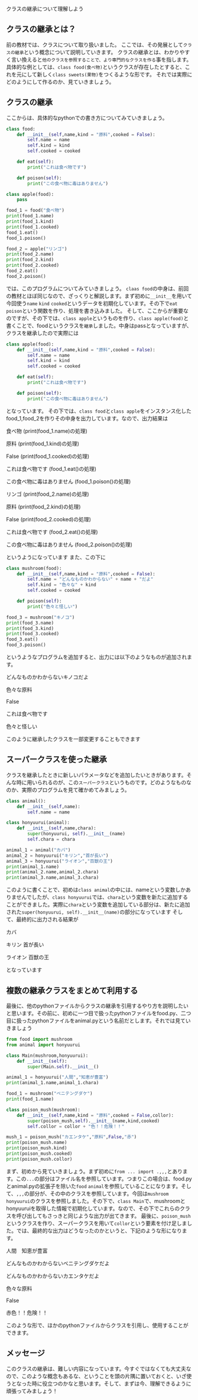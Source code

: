  クラスの継承について理解しよう
## クラスの継承とは？
前の教材では、クラスについて取り扱いました。
ここでは、その発展として`クラスの継承`という概念について説明していきます。
クラスの継承とは、わかりやすく言い換えると`他のクラスを参照することで、より専門的なクラスを作る`事を指します。具体的な例としては、`class food(食べ物)`というクラスが存在したとすると、これを元にして新しく`class sweets(果物)`をつくるような形です。
それでは実際にどのようにして作るのか、見ていきましょう。
## クラスの継承
ここからは、具体的なpythonでの書き方についてみていきましょう。
```python
class food:
    def __init__(self,name,kind = "原料",cooked = False):
        self.name = name
        self.kind = kind
        self.cooked = cooked

    def eat(self):
        print("これは食べ物です")

    def poison(self):
        print("この食べ物に毒はありません")

class apple(food):
    pass

food_1 = food("食べ物")
print(food_1.name)
print(food_1.kind)
print(food_1.cooked)
food_1.eat()
food_1.poison()

food_2 = apple("リンゴ")
print(food_2.name)
print(food_2.kind)
print(food_2.cooked)
food_2.eat()
food_2.poison()
```
では、このプログラムについてみていきましょう。
`claas food`の中身は、前回の教材とほぼ同じなので、ざっくりと解説します。まず初めに`__init__`を用いて今回使う`name` `kind` `cooked`というデータを初期化しています。その下で`eat` `poison`という関数を作り、処理を書き込みました。
そして、ここからが重要なのですが、その下では、`class apple`というものを作り、`class apple(food)`と書くことで、foodというクラスを`継承`しました。中身はpassとなっていますが、クラスを継承したので実際には
```python
class apple(food):
    def __init__(self,name,kind = "原料",cooked = False):
        self.name = name
        self.kind = kind
        self.cooked = cooked

    def eat(self):
        print("これは食べ物です")

    def poison(self):
        print("この食べ物に毒はありません")
```
となっています。
その下では、`class food`と`class apple`をインスタンス化したfood_1,food_2を作りその中身を出力しています。なので、出力結果は

食べ物  (print(food_1.name)の処理)

原料  (print(food_1.kind)の処理)

False  (print(food_1.cooked)の処理)

これは食べ物です  (food_1.eat()の処理)

この食べ物に毒はありません  (food_1.poison()の処理)


リンゴ  (print(food_2.name)の処理)

原料  (print(food_2.kind)の処理)

False  (print(food_2.cooked)の処理)

これは食べ物です  (food_2.eat()の処理)

この食べ物に毒はありません  (food_2.poison()の処理) 

というようになっています
また、この下に
```python
class mushroom(food):
    def __init__(self,name,kind = "原料",cooked = False):
        self.name = "どんなものかわからない" + name + "だよ"
        self.kind = "色々な" + kind
        self.cooked = cooked

    def poison(self):
        print("色々と怪しい") 

food_3 = mushroom("キノコ")
print(food_3.name)
print(food_3.kind)
print(food_3.cooked)
food_3.eat()
food_3.poison()
```
というようなプログラムを追加すると、出力には以下のようなものが追加されます。

どんなものかわからないキノコだよ

色々な原料

False

これは食べ物です

色々と怪しい

このように継承したクラスを一部変更することもできます

## スーパークラスを使った継承
クラスを継承したときに新しいパラメータなどを追加したいときがあります。そんな時に用いられるのが、この`スーパークラス`というものです。どのようなものなのか、実際のプログラムを見て確かめてみましょう。
```python
class animal():
    def __init__(self,name):
        self.name = name

class honyuurui(animal):
    def __init__(self,name,chara):
        super(honyuurui, self).__init__(name)
        self.chara = chara

animal_1 = animal("カバ")
animal_2 = honyuurui("キリン","首が長い")
animal_3 = honyuurui("ライオン","百獣の王")
print(animal_1.name)
print(animal_2.name,animal_2.chara)
print(animal_3.name,animal_3.chara)
```
このように書くことで、初めは`class animal`の中には、nameという変数しかありませんでしたが、`class honyuurui`では、`chara`という変数を新たに追加することができました。実際に`chara`という変数を追加している部分は、新たに追加された`super(honyuurui, self).__init__(name)`の部分になっています
そして、最終的に出力される結果が

カバ

キリン 首が長い

ライオン 百獣の王

となっています

## 複数の継承クラスをまとめて利用する
最後に、他のpythonファイルからクラスの継承を引用するやり方を説明したいと思います。その前に、初めに一つ目で扱ったpythonファイルをfood.py、二つ目に扱ったpythonファイルをanimal.pyという名前だとします。それでは見ていきましょう
```python
from food import mushroom
from animal import honyuurui

class Main(mushroom,honyuurui):
    def __init__(self):
        super(Main.self).__init__()

animal_1 = honyuurui("人間","知恵が豊富")
print(animal_1.name,animal_1.chara)

food_1 = mushroom("ベニテングダケ")
print(food_1.name)

class poison_mush(mushroom):
    def __init__(self,name,kind = "原料",cooked = False,collor):
        super(poison_mush,self).__init__(name,kind,cooked)
        self.collor = collor + "色！！危険！！"

mush_1 = poison_mush("カエンタケ","原料",False,"赤")
print(poison_mush.name)
print(poison_mush.kind)
print(poison_mush.cooked)
print(poison_mush.collor)


```
まず、初めから見ていきましょう。まず初めに`from ... import .,,,`とあります。この`...`の部分はファイル名を参照しています。つまりこの場合は、food.pyとanimal.pyの拡張子を除いた`food` `animal`を参照していることになります。そして、`,,,`の部分が、その中のクラスを参照しています。今回は`mushroom` `honyuurui`のクラスを参照しました。その下で、`class Main`で、mushroomとhonyuuruiを取得した情報で初期化しています。なので、その下でこれらのクラスを呼び出してもさっきと同じような出力が出てきます。
最後に、`poison_mush`というクラスを作り、スーパークラスを用いて`collor`という要素を付け足しました。では、最終的な出力はどうなったのかというと、下記のような形になります。


人間　知恵が豊富

どんなものかわからないベニテングダケだよ

どんなものかわからないカエンタケだよ

色々な原料

False

赤色！！危険！！

このような形で、ほかのpythonファイルからクラスを引用し、使用することができます。
## メッセージ
このクラスの継承は、難しい内容になっています。今すぐではなくても大丈夫なので、このような概念もあるな、ということを頭の片隅に置いておくと、いざ使うとなった時に役立つのかなと思います。そして、まずは今、理解できるように頑張ってみましょう！